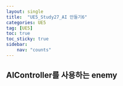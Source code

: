 ```yaml
---
layout: single
title:  "UE5_Study27_AI 만들기6"
categories: UE5
tag: [UE5]
toc: true
toc_sticky: true
sidebar:
    nav: "counts"
---
```


##

## AIController를 사용하는 enemy   